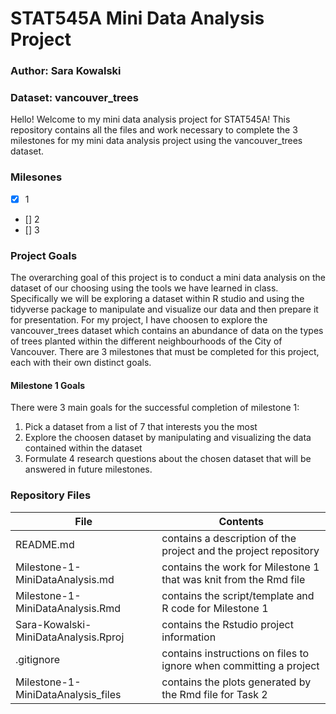 # STAT545A Mini Data Analysis Project 
### Author: Sara Kowalski
### Dataset: vancouver_trees

Hello! Welcome to my mini data analysis project for STAT545A! This repository contains all the files and work necessary to complete the 3 milestones for my mini data analysis project using the vancouver_trees dataset.

### Milesones
- [x] 1
- []  2
- []  3

### Project Goals 
The overarching goal of this project is to conduct a mini data analysis on the dataset of our choosing using the tools we have learned in class. Specifically we will be exploring a dataset within R studio and using the tidyverse package to manipulate and visualize our data and then prepare it for presentation. For my project, I have choosen to explore the vancouver_trees dataset which contains an abundance of data on the types of trees planted within the different neighbourhoods of the City of Vancouver. There are 3 milestones that must be completed for this project, each with their own distinct goals. 

#### Milestone 1 Goals
There were 3 main goals for the successful completion of milestone 1:
1. Pick a dataset from a list of 7 that interests you the most  
2. Explore the choosen dataset by manipulating and visualizing the data contained within the dataset
3. Formulate 4 research questions about the chosen dataset that will be answered in future milestones. 


### Repository Files 

| File                                | Contents                                                          |  
| ------------------------------------|------------------------------------------------------------------ |
| README.md                           | contains a description of the project and the project repository  | 
| Milestone-1-MiniDataAnalysis.md     | contains the work for Milestone 1 that was knit from the Rmd file |  
| Milestone-1-MiniDataAnalysis.Rmd    | contains the script/template and R code for Milestone 1           |
| Sara-Kowalski-MiniDataAnalysis.Rproj| contains the Rstudio project information                          |
| .gitignore                          | contains instructions on files to ignore when committing a project|
| Milestone-1-MiniDataAnalysis_files  | contains the plots generated by the Rmd file for Task 2           |

 
